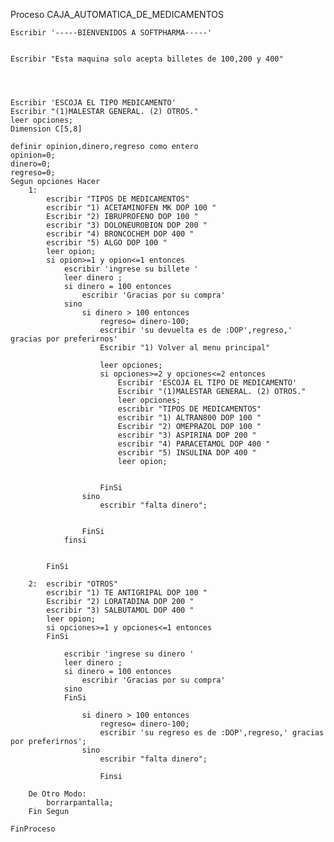 Proceso CAJA_AUTOMATICA_DE_MEDICAMENTOS
	
	
	Escribir '-----BIENVENIDOS A SOFTPHARMA-----'
	
	
	Escribir "Esta maquina solo acepta billetes de 100,200 y 400"
	
	
	
	
	Escribir 'ESCOJA EL TIPO MEDICAMENTO'
	Escribir "(1)MALESTAR GENERAL. (2) OTROS."
	leer opciones;
	Dimension C[5,8]
	
	definir opinion,dinero,regreso como entero
	opinion=0;
	dinero=0;
	regreso=0;
	Segun opciones Hacer
		1:
			escribir "TIPOS DE MEDICAMENTOS"
			escribir "1) ACETAMINOFEN MK DOP 100 "
			Escribir "2) IBRUPROFENO DOP 100 "
			escribir "3) DOLONEUROBION DOP 200 "
			escribir "4) BRONCOCHEM DOP 400 "
			escribir "5) ALGO DOP 100 "
			leer opion;
			si opion>=1 y opion<=1 entonces 
				escribir 'ingrese su billete '
				leer dinero ;
				si dinero = 100 entonces 
					escribir 'Gracias por su compra'
				sino
					si dinero > 100 entonces 
						regreso= dinero-100;
						escribir 'su devuelta es de :DOP',regreso,' gracias por preferirnos'
						Escribir "1) Volver al menu principal"
				
						leer opciones;
						si opciones>=2 y opciones<=2 entonces
							Escribir 'ESCOJA EL TIPO DE MEDICAMENTO'
							Escribir "(1)MALESTAR GENERAL. (2) OTROS."
							leer opciones;
							escribir "TIPOS DE MEDICAMENTOS"
							escribir "1) ALTRAN800 DOP 100 "
							Escribir "2) OMEPRAZOL DOP 100 "
							escribir "3) ASPIRINA DOP 200 "
							escribir "4) PARACETAMOL DOP 400 "
							escribir "5) INSULINA DOP 400 "
							leer opion;
							
							
						FinSi
					sino 
						escribir "falta dinero";
						
					
					FinSi
				finsi
				
			
			FinSi
			
		2:	escribir "OTROS"
			escribir "1) TE ANTIGRIPAL DOP 100 "
			Escribir "2) LORATADINA DOP 200 "
			escribir "3) SALBUTAMOL DOP 400 "
			leer opion;
			si opciones>=1 y opciones<=1 entonces 
			FinSi
			
				escribir 'ingrese su dinero '
				leer dinero ;
				si dinero = 100 entonces 
					escribir 'Gracias por su compra'
				sino
				FinSi
				
					si dinero > 100 entonces 
						regreso= dinero-100;
						escribir 'su regreso es de :DOP',regreso,' gracias por preferirnos';
					sino 
						escribir "falta dinero";
			
						Finsi
			
		De Otro Modo:
			borrarpantalla;
		Fin Segun
		
	FinProceso
	
